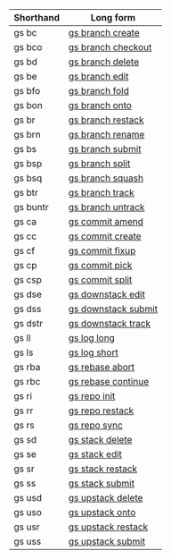 | **Shorthand** | **Long form** |
|  --- | --- |
| gs bc | [gs branch create](/cli/reference.md#gs-branch-create) |
| gs bco | [gs branch checkout](/cli/reference.md#gs-branch-checkout) |
| gs bd | [gs branch delete](/cli/reference.md#gs-branch-delete) |
| gs be | [gs branch edit](/cli/reference.md#gs-branch-edit) |
| gs bfo | [gs branch fold](/cli/reference.md#gs-branch-fold) |
| gs bon | [gs branch onto](/cli/reference.md#gs-branch-onto) |
| gs br | [gs branch restack](/cli/reference.md#gs-branch-restack) |
| gs brn | [gs branch rename](/cli/reference.md#gs-branch-rename) |
| gs bs | [gs branch submit](/cli/reference.md#gs-branch-submit) |
| gs bsp | [gs branch split](/cli/reference.md#gs-branch-split) |
| gs bsq | [gs branch squash](/cli/reference.md#gs-branch-squash) |
| gs btr | [gs branch track](/cli/reference.md#gs-branch-track) |
| gs buntr | [gs branch untrack](/cli/reference.md#gs-branch-untrack) |
| gs ca | [gs commit amend](/cli/reference.md#gs-commit-amend) |
| gs cc | [gs commit create](/cli/reference.md#gs-commit-create) |
| gs cf | [gs commit fixup](/cli/reference.md#gs-commit-fixup) |
| gs cp | [gs commit pick](/cli/reference.md#gs-commit-pick) |
| gs csp | [gs commit split](/cli/reference.md#gs-commit-split) |
| gs dse | [gs downstack edit](/cli/reference.md#gs-downstack-edit) |
| gs dss | [gs downstack submit](/cli/reference.md#gs-downstack-submit) |
| gs dstr | [gs downstack track](/cli/reference.md#gs-downstack-track) |
| gs ll | [gs log long](/cli/reference.md#gs-log-long) |
| gs ls | [gs log short](/cli/reference.md#gs-log-short) |
| gs rba | [gs rebase abort](/cli/reference.md#gs-rebase-abort) |
| gs rbc | [gs rebase continue](/cli/reference.md#gs-rebase-continue) |
| gs ri | [gs repo init](/cli/reference.md#gs-repo-init) |
| gs rr | [gs repo restack](/cli/reference.md#gs-repo-restack) |
| gs rs | [gs repo sync](/cli/reference.md#gs-repo-sync) |
| gs sd | [gs stack delete](/cli/reference.md#gs-stack-delete) |
| gs se | [gs stack edit](/cli/reference.md#gs-stack-edit) |
| gs sr | [gs stack restack](/cli/reference.md#gs-stack-restack) |
| gs ss | [gs stack submit](/cli/reference.md#gs-stack-submit) |
| gs usd | [gs upstack delete](/cli/reference.md#gs-upstack-delete) |
| gs uso | [gs upstack onto](/cli/reference.md#gs-upstack-onto) |
| gs usr | [gs upstack restack](/cli/reference.md#gs-upstack-restack) |
| gs uss | [gs upstack submit](/cli/reference.md#gs-upstack-submit) |
